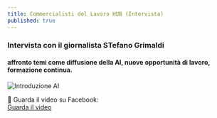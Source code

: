 ```yaml
---
title: Commercialisti del Lavoro HUB (Intervista)
published: true
---
```


### Intervista con il giornalista **STefano Grimaldi**
#### affronto temi come diffusione della AI, nuove opportunità di lavoro, formazione continua.

![Introduzione AI]({{site.baseurl}}/img/comm_lav.jpg)

🎥 Guarda il video su Facebook:  
[Guarda il video](https://www.facebook.com/luca.canale.10/videos/874292664502929/?idorvanity=1510652902823246)
